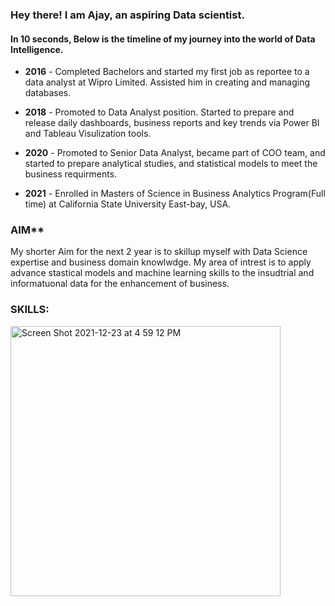 ### Hey there! I am Ajay, an aspiring Data scientist.
#### In 10 seconds, Below is the timeline of my journey into the world of Data Intelligence.

- **2016** - Completed Bachelors and started my first job as reportee to a data analyst at Wipro Limited. Assisted him in creating and managing databases.
- **2018** - Promoted to Data Analyst position. Started to prepare and release daily dashboards, business reports and key trends via Power BI and Tableau Visulization tools.
- **2020** - Promoted to Senior Data Analyst, became part of COO team, and started to prepare analytical studies, and statistical models to meet the business requirments.

- **2021** - Enrolled in Masters of Science in Business Analytics Program(Full time) at California State University East-bay, USA.

### AIM** 
My shorter Aim for the next 2 year is to skillup myself with Data Science expertise and business domain knowlwdge. My area of intrest is to apply advance stastical models and machine learning skills to the insudtrial and informatuonal data for the enhancement of business.
### SKILLS:

<img width="432" alt="Screen Shot 2021-12-23 at 4 59 12 PM" src="https://user-images.githubusercontent.com/64645859/147303409-f36a86dc-2b26-41d8-8ee2-93ea3193059b.png">
